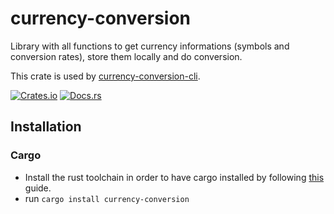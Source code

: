 # currency-conversion

Library with all functions to get currency informations (symbols and conversion rates), store them locally and do conversion.

This crate is used by [currency-conversion-cli](https://github.com/CookieGigi/currency-conversion-cli).

[![Crates.io](https://img.shields.io/crates/v/currency-conversion.svg)](https://crates.io/crates/currency-conversion)
[![Docs.rs](https://docs.rs/currency-conversion/badge.svg)](https://docs.rs/currency-conversion)

## Installation

### Cargo

* Install the rust toolchain in order to have cargo installed by following
  [this](https://www.rust-lang.org/tools/install) guide.
* run `cargo install currency-conversion`

